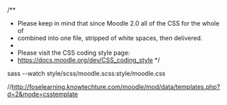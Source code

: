 /**
 * Please keep in mind that since Moodle 2.0 all of the CSS for the whole of
 * combined into one file, stripped of white spaces, then delivered.
 *
 * Please visit the CSS coding style page:
 * https://docs.moodle.org/dev/CSS_coding_style
 */
 
sass --watch style/scss/moodle.scss:style/moodle.css

//http://foselearning.knowtechture.com/moodle/mod/data/templates.php?d=2&mode=csstemplate